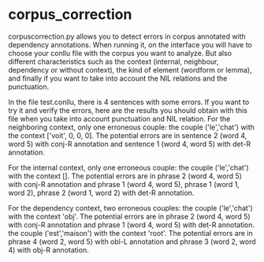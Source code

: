 # corpus_correction
corpuscorrection.py allows you to detect errors in corpus annotated with dependency annotations.
When running it, on the interface you will have to choose your conllu file with the corpus you want to analyze.
But also different characteristics such as the context (internal, neighbour, dependency or without context), the kind of  element (wordform or lemma), and finally if you want to take into account the NIL relations and the punctuation.

In the file test.conllu, there is 4 sentences with some errors. If you want to try it and verify the errors, here are the results you should obtain with this file when you take into account punctuation and NIL relation.
For the neighboring context, only one erroneous couple:
the couple ('le','chat') with the context ['voit', 0, 0, 0]. The potential errors are in sentence 2 (word 4, word 5) with conj-R annotation and sentence 1 (word 4, word 5) with det-R annotation.


For the internal context, only one erroneous couple:
the couple ('le','chat') with the context []. The potential errors are in phrase 2 (word 4, word 5) with conj-R annotation and phrase 1 (word 4, word 5), phrase 1 (word 1, word 2), phrase 2 (word 1, word 2) with det-R annotation.

For the dependency context, two erroneous couples:
the couple ('le','chat') with the context 'obj'. The potential errors are in phrase 2 (word 4, word 5) with conj-R annotation and phrase 1 (word 4, word 5) with det-R annotation.
the couple ('est','maison') with the context 'root'. The potential errors are in phrase 4 (word 2, word 5) with obl-L annotation and phrase 3 (word 2, word 4) with obj-R annotation.






